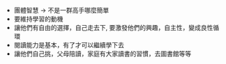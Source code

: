 - 團體智慧 → 不是一群高手哪麼簡單
- 要維持學習的動機
- 讓他們有自由的選擇，自己走去下, 要激發他們的興趣，自主性，變成良性循環
- 閱讀能力是基本，有了才可以繼續學下去
- 讓他們自己挑，父母陪讀，家庭有大家讀書的習慣，去圖書館等等